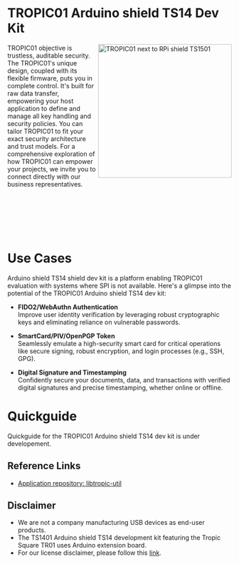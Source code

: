# TROPIC01 Arduino shield TS14 Dev Kit
<img src="https://github.com/tropicsquare/tropic01/blob/main/doc/boards/ts1401_top_assembled.png" alt="TROPIC01 next to RPi shield TS1501" width="300" align="right">
TROPIC01 objective is trustless, auditable security. 
The TROPIC01's unique design, coupled with its flexible firmware, puts you in complete control. It's built for raw data transfer, empowering your host application to define and manage all key handling and security policies. You can tailor TROPIC01 to fit your exact security architecture and trust models. For a comprehensive exploration of how TROPIC01 can empower your projects, we invite you to connect directly with our business representatives.
<br>
<br>
<br>
<br>
<br>
<br>
<br>

# Use Cases

Arduino shield TS14 shield dev kit is a platform enabling TROPIC01 evaluation with systems where SPI is not available. Here's a glimpse into the potential of the TROPIC01 Arduino shield TS14 dev kit:

* **FIDO2/WebAuthn Authentication**  
Improve user identity verification by leveraging robust cryptographic keys and eliminating reliance on vulnerable passwords.

* **SmartCard/PIV/OpenPGP Token**  
Seamlessly emulate a high-security smart card for critical operations like secure signing, robust encryption, and login processes (e.g., SSH, GPG).

* **Digital Signature and Timestamping**  
Confidently secure your documents, data, and transactions with verified digital signatures and precise timestamping, whether online or offline.

# Quickguide
Quickguide for the TROPIC01 Arduino shield TS14 dev kit is under developement.

## Reference Links

* [Application repository: libtropic-util](https://github.com/tropicsquare/libtropic-util)

## Disclaimer

* We are not a company manufacturing USB devices as end-user products.
* The TS1401 Arduino shield TS14 development kit featuring the Tropic Square TR01 uses Arduino extension board. 
* For our license disclaimer, please follow this [link](https://github.com/tropicsquare/libtropic/blob/master/LICENSE.md).
